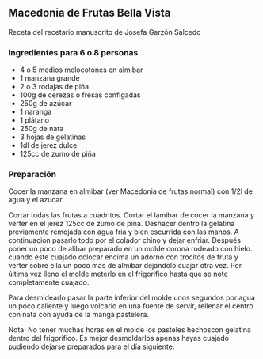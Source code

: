 ## Macedonia de Frutas Bella Vista

Receta del recetario manuscrito de Josefa Garzón Salcedo

### Ingredientes para 6 o 8 personas

- 4 o 5 medios melocotones en almibar
- 1 manzana grande
- 2 o 3 rodajas de piña
- 100g de cerezas o fresas configadas
- 250g de azúcar
- 1 naranga
- 1 plátano
- 250g de nata
- 3 hojas de gelatinas
- 1dl de jerez dulce
- 125cc de zumo de piña


### Preparación

Cocer la manzana en almibar (ver Macedonia de frutas normal)
con 1/2l de agua y el azucar.

Cortar todas las frutas a cuadritos.
Cortar el lamibar de cocer la manzana y verter en el jerez 125cc de zumo de piña.
Deshacer dentro la gelatina previamente remojada con agua fria y bien escurrida con las manos.
A continuacion pasarlo todo por el colador chino y dejar enfriar.
Después poner un poco de alibar preparado en un molde corona rodeado con hielo.
cuando este cuajado colocar encima un adorno con trocitos de fruta y verter sobre ella un poco mas de almibar dejandolo cuajar otra vez.
Por última vez lleno el molde meterlo en el frigorifico hasta que se note completamente cuajado.

Para desmldearlo pasar la parte inferior del molde unos segundos por agua un poco caliente y luego volcarlo en una fuente de servir,
rellenar el centro con nata con ayuda de la manga pastelera.

Nota: No tener muchas horas en el molde los pasteles hechoscon gelatina dentro del frigorifico.
Es mejor desmoldarlos apenas hayas cuajado pudiendo dejarse preparados para el día siguiente.



